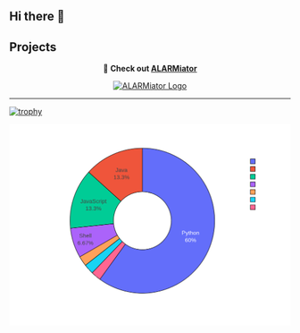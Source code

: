 ## Hi there 👋

## Projects

<p align="center">
  🚨 <b>Check out <a href="https://alarmiator.de">ALARMiator</a></b> 
</p>
<p align="center">
  <a href="https://alarmiator.de" target="_blank">
    <img src="https://i0.wp.com/alarmiator.de/wp-content/uploads/2022/12/cropped-cropped-logo_front-e1670425833857-1.png?fit=210%2C49&ssl=1" alt="ALARMiator Logo" width="210" />
  </a>
</p>


----

[![trophy](https://github-profile-trophy.vercel.app/?username=N0tAScooby&theme=onedark)](https://github.com/ryo-ma/github-profile-trophy)


![Github Stats](github_stats.png "Stats")


